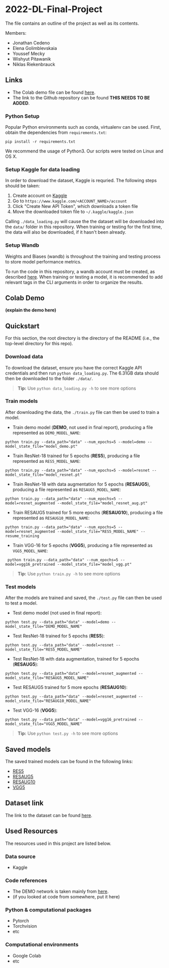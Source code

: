 # 2022-DL-Final-Project
The file contains an outline of the project as well as its contents.

Members:
* Jonathan Cedeno
* Elena Golimblevskaia
* Youssef Mecky
* Wishyut Pitawanik
* Niklas Riekenbrauck

## Links
* The Colab demo file can be found [here](https://colab.research.google.com/drive/1S5pJnkNnFQOg1wkDW5q-kJhHEHNOMR9C?usp=sharing).
* The link to the Github repository can be found **THIS NEEDS TO BE ADDED**.

### Python Setup
Popular Python environments such as conda, virtualenv can be used. First, obtain the dependencies from `requirements.txt`:

`pip install -r requirements.txt`

We recommend the usage of Python3. Our scripts were tested on Linux and OS X.

### Setup Kaggle for data loading
In order to download the dataset, Kaggle is requried. The following steps should be taken:
1. Create account on [Kaggle](https://www.kaggle.com/)
2. Go to `https://www.kaggle.com/<ACCOUNT_NAME>/account`
2. Click "Create New API Token", which downloads a token file
4. Move the downloaded token file to `~/.kaggle/kaggle.json`

Calling `./data_loading.py` will cause the the dataset will be downloaded into the `data/` folder in this repository. When training or testing for the first time, the data will also be downloaded, if it hasn't been already.

### Setup Wandb
Weights and Biases (wandb) is throughout the training and testing process to store model performance metrics.

To run the code in this repository, a wandb account must be created, as described [here](https://docs.wandb.ai/quickstart). When training or testing a model, it is recommended to add relevant tags in the CLI arguments in order to organize the results.

## Colab Demo
**(explain the demo here)**

## Quickstart
For this section, the root directory is the directory of the README (i.e., the top-level directory for this repo). 

### Download data
To download the dataset, ensure you have the correct Kaggle API credentials and then run `python data_loading.py`. 
The 6.31GB data should then be downloaded to the folder `./data/`.

> **Tip:** Use `python data_loading.py -h` to see more options

### Train models
After downloading the data, the `./train.py` file can then be used to train a model. 

* Train demo model (**DEMO**, not used in final report), producing a file represented as `DEMO_MODEL_NAME`: 

`python train.py --data_path="data" --num_epochs=5 --model=demo --model_state_file="model_demo.pt"` 


* Train ResNet-18 trained for 5 epochs (**RES5**), producing a file represented as `RES5_MODEL_NAME`: 

`python train.py --data_path="data" --num_epochs=5 --model=resnet --model_state_file="model_resnet.pt"` 

* Train ResNet-18 with data augmentation for 5 epochs (**RESAUG5**), producing a file represented as `RESAUG5_MODEL_NAME`: 

`python train.py --data_path="data" --num_epochs=5 --model=resnet_augmented --model_state_file="model_resnet_aug.pt"` 

* Train RESAUG5 trained for 5 more epochs (**RESAUG10**), producing a file represented as `RESAUG10_MODEL_NAME`: 

`python train.py --data_path="data" --num_epochs=5 --model=resnet_augmented --model_state_file="RES5_MODEL_NAME" --resume_training` 

* Train VGG-16 for 5 epochs (**VGG5**), producing a file represented as `VGG5_MODEL_NAME`: 

` python train.py --data_path="data" --num_epochs=5 --model=vgg16_pretrained --model_state_file="model_vgg.pt"` 

> **Tip:** Use `python train.py -h` to see more options

### Test models
After the models are trained and saved, the `./test.py` file can then be used to test a model. 

* Test demo model (not used in final report): 

`python test.py --data_path="data" --model=demo --model_state_file="DEMO_MODEL_NAME"` 

* Test ResNet-18 trained for 5 epochs (**RES5**): 

`python test.py --data_path="data" --model=resnet --model_state_file="RES5_MODEL_NAME"` 

* Test ResNet-18 with data augmentation, trained for 5 epochs (**RESAUG5**): 

`python test.py --data_path="data" --model=resnet_augmented --model_state_file="RESAUG5_MODEL_NAME"` 

* Test RESAUG5 trained for 5 more epochs (**RESAUG10**): 

`python test.py --data_path="data" --model=resnet_augmented --model_state_file="RESAUG10_MODEL_NAME"` 

* Test VGG-16 (**VGG5**): 

`python test.py --data_path="data" --model=vgg16_pretrained --model_state_file="VGG5_MODEL_NAME"` 

> **Tip:** Use `python test.py -h` to see more options

## Saved models
The saved trained models can be found in the following links:
* [RES5](https://drive.google.com/file/d/1u0heklzsMb65usgu9DeNgk90nEphV4K4/view?usp=sharing)
* [RESAUG5](https://drive.google.com/file/d/12h7zSOUw1FqdMRfRYhn8RIKQiysbjyeo/view?usp=sharing)
* [RESAUG10](https://drive.google.com/file/d/1IsBM3rn0q23qyoHgOckXi5QoAi3w-ccn/view?usp=sharing)
* [VGG5](https://drive.google.com/file/d/1-ePhNFry-z_f5DNbxCxBN9BDMFxRb2a6/view?usp=sharing)

## Dataset link
The link to the dataset can be found [here](https://www.kaggle.com/competitions/histopathologic-cancer-detection/data).

## Used Resources
The resources used in this project are listed below.
### Data source
* Kaggle
### Code references
* The DEMO network is taken mainly from [here](https://pytorch.org/tutorials/beginner/blitz/cifar10_tutorial.html).
* (if you looked at code from somewhere, put it here)
### Python & computational packages
* Pytorch
* Torchvision
* etc
### Computational environments
* Google Colab
* etc